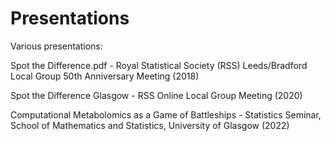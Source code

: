 # Presentations

Various presentations:

Spot the Difference.pdf - Royal Statistical Society (RSS) Leeds/Bradford Local Group 50th Anniversary Meeting (2018)

Spot the Difference Glasgow - RSS Online Local Group Meeting (2020)

Computational Metabolomics as a Game of Battleships - Statistics Seminar, School of Mathematics and Statistics, University of Glasgow (2022)
